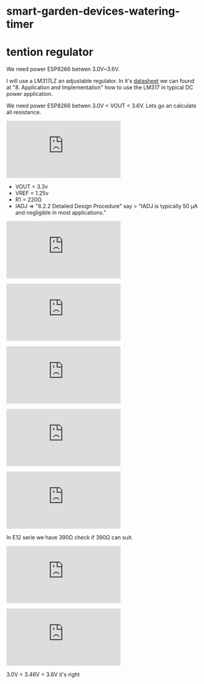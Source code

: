 # smart-garden-devices-watering-timer

# tention regulator

We need power ESP8266 betwen 3.0V~3.6V. 

I will use a LM317LZ an adjustable regulator. In it's [datasheet](http://www.ti.com/lit/ds/symlink/lm317.pdf) we can found at "8. Application and Implementation" how to use the LM317 in typical DC power application.

We need power ESP8266 betwen 3.0V < VOUT < 3.6V. Lets go an calculate all resistance.

![V_{OUT}=V_{REF}*(1+\frac{R2}{R1})+(I_{ADJ}*R2)](http://latex.codecogs.com/gif.latex?V_%7BOUT%7D%3DV_%7BREF%7D*%281&plus;%5Cfrac%7BR2%7D%7BR1%7D%29&plus;%28I_%7BADJ%7D*R2%29)

* VOUT = 3.3v 
* VREF = 1.25v
* R1 = 220&#937;
* IADJ => "8.2.2 Detailed Design Procedure" say > "IADJ is typically 50 µA and negligible in most applications."

![V_{OUT}=V_{REF}*(1+\frac{R2}{R1})](http://latex.codecogs.com/gif.latex?V_%7BOUT%7D%3DV_%7BREF%7D*%281&plus;%5Cfrac%7BR2%7D%7BR1%7D%29)

![1+\frac{R2}{R1}=\frac{V_{OUT}}{V_{REF}}](http://latex.codecogs.com/gif.latex?1&plus;%5Cfrac%7BR2%7D%7BR1%7D%3D%5Cfrac%7BV_%7BOUT%7D%7D%7BV_%7BREF%7D%7D)

![\frac{R2}{R1}=\frac{V_{OUT}}{V_{REF}}-1](http://latex.codecogs.com/gif.latex?%5Cfrac%7BR2%7D%7BR1%7D%3D%5Cfrac%7BV_%7BOUT%7D%7D%7BV_%7BREF%7D%7D-1)

![R2=(\frac{V_{OUT}}{V_{REF}}-1)*R1](http://latex.codecogs.com/gif.latex?R2%3D%28%5Cfrac%7BV_%7BOUT%7D%7D%7BV_%7BREF%7D%7D-1%29*R1)

![R2=(\frac{3.3}{1.25}-1)*240=360\Omega](http://latex.codecogs.com/gif.latex?R2%3D%28%5Cfrac%7B3.3%7D%7B1.25%7D-1%29*220%3D360%5COmega)

In E12 serie we have 390&#937; check if 390&#937; can suit.

![V_{OUT}=V_{REF}*(1+\frac{R2}{R1})](http://latex.codecogs.com/gif.latex?V_%7BOUT%7D%3DV_%7BREF%7D*%281&plus;%5Cfrac%7BR2%7D%7BR1%7D%29)

![V_{OUT}=1.25*(1+\frac{390}{220})=3.46v](http://latex.codecogs.com/gif.latex?V_%7BOUT%7D%3D1.25*%281&plus;%5Cfrac%7B390%7D%7B220%7D%29%3D3.46v)

3.0V < 3.46V < 3.6V it's right

